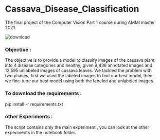 # Cassava_Disease_Classification
The final project of the Computer Vision Part 1 course during AMMI master 2021.

![download](https://user-images.githubusercontent.com/45710249/135855772-bd28cd86-4a16-4ce8-8fc8-e0315d94ab82.jpeg)

### Objective :

The objective is to provide a model to classify images of the cassava plant
into 4 disease categories and healthy, given 9,436 annotated images and 12,595
unlabeled images of cassava leaves. We tackled the problem with two phases, first we used the labeled images to find
our best model, then we fine-tune our best model using both the labeled and
unlabeled images.

### To download the requirements :
pip install -r requirements.txt


### other Experiments :

The script contains only the main experiment , you can look at the other experiments in the notebook folder.





